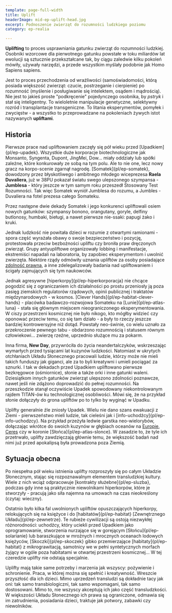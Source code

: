 ```yaml
---
template: page-full-width
title: Uplift
headerImage: mid-ep-uplift-head.jpg
excerpt: Podnoszenie zwierząt do rozumności ludzkiego poziomu
category: ep-realia

---
```

**Uplifting** to proces usprawniania gatunku zwierząt do rozumności ludzkiej. Osobniki wzorcowe dla pierwotnego gatunku powstałe w toku miliardów lat ewolucji są sztucznie przekształcane tak, by ciągu zaledwie kilku pokoleń mówiły, używały narzędzi, a przede wszystkim myślały podobnie jak Homo Sapiens sapiens.

Jest to proces przechodzenia od wrażliwości (samoświadomości, którą posiada większość zwierząt: czucie, postrzeganie i cierpienie) po rozumność (myślenie i posługiwanie się intelektem, osądem i mądrością). Nie jest to jakieś proste "podkręcenie" pojedynczego osobnika, by *pstryk* i stał się inteligentny. To wieloletnie manipulacje genetyczne, selektywny rozród i transplantacje transgeniczne. To litania eksperymentów, pomyłek i zwycięstw - a wszystko to przeprowadzane na pokoleniach żywych istot nazywanych **upliftami**.

## Historia

Pierwsze prace nad upliftowaniem zaczęły się pół wieku przed [Upadkiem]{pl/ep-upadek}. Wszystkie duże korporacje biotechnologiczne jak Monsanto, Syngenta, Dupont, JingMei, Dow... miały oddziały lub spółki zależne, które konkurowały ze sobą na tym polu. Ale to nie one, lecz nowy gracz na korpo-scenie zgarnął nagrodę. [Somatek]{pl/ep-somatek}, dowodzony przez błyskotliwego i ambitnego młodego wiceprezesa **Raela Duvaliera**, już w 38PU pokazał światu swego ulepszonego szympansa - **Jumblesa** - który jeszcze w tym samym roku przeszedł Stosowany Test Rozumności. Tak więc Somatek wyniół Jumblesa do rozumu, a Jumbles - Duvaliera na fotel prezesa całego Somateku.

Przez następne dwie dekady Somatek i jego konkurenci upliftowali osiem nowych gatunków: szympansy bonono, orangutany, goryle, delfiny butlonosy, humbaki, bieługi, a nawet pierwsze nie-ssaki: papugi żako i kruki.

Jednak ludzkość nie powitała dzieci w rozumie z otwartymi ramionami - spora część wyrażała obawy o swoje bezpieczeństwo i pozycję, protestowała przeciw bezbożności upliftu czy broniła praw dręczonych zwierząt. Grupy antyupliftowe organizowały lobbing i manifestacje, ekstremiści napadali na laboratoria, by zapobiec eksperymentom i uwolnić zwierzęta. Niektóre rządy odmówiły uznania upliftów za osoby posiadające [zdolność prawną](http://pl.wikipedia.org/wiki/Zdolno%C5%9B%C4%87_prawna), a inne zdelegalizowały badania nad upliftowaniem i ścigały zajmujących się tym naukowców.

Jednak agresywne [hiperkorpy]{pl/ep-hiperkorporacja} nie chcące pogodzić się z ograniczaniem ich działalności po prostu przeniosły ją poza zasięg ziemskich regulatorów rządowych, opinii publicznej i traktatów międzynarodowych - w kosmos. [Clever Hands]{pl/ep-habitat-clever-hands} - placówka badawczo-rozwojowa Somateku na [Lunie]{pl/ep-atlas-luna} - stała się głównym miejscem nieograniczonego eksperymentowania. W ciszy przestrzeni kosmicznej nie było nikogo, kto mógłby widzieć czy oponować przeciw temu, co się tam działo - a były to rzeczy jeszcze bardziej kontrowersyjne niż dotąd. Powstały neo-świnie, co wielu uznało za przekroczenie pewnego tabu - obdarzono rozumnością i statusem równym człowiekowi... zwierzę rzeźne, uprzednio służące mu za pokarm.

Inna firma, **New Day**, przywróciła do życia neandertalczyków, wskrzeszając wymarłych przed tysiącami lat kuzynów ludzkości. Natomiast w ukrytych otchłaniach Układu Słonecznego pracowali ludzie, którzy może nie mieli takich funduszy jak giganci, ale za to byli kreatywni i umieli pociągać za sznurki. I tak w dekadach przed Upadkiem upliftowano pierwsze bezkręgowce (ośmiornice), słonie a także orki i inne gatunki waleni. Dziesiątkom innych gatunków zwierząt ulepszono zdolności poznawcze, nawet jeśli nie zdążono doprowadzić do pełnej rozumności. Na przeszkodzie stanął oczywiście Upadek spowodowany niekontrolowanym rajdem TITAN-ów ku technologicznej osobliwości. Mówi się, że na przykład słonie dołączyły do grona upliftów po to tylko by wyginąć w Upadku.

Uplifty generalnie źle zniosły Upadek. Wielu nie dano szans ewakuacji z Ziemi - pierwszeństwo mieli ludzie, tak cieleśni jak i [info-uchodźcy]{pl/ep-info-uchodzcy}. Na przykład przeżyła ledwie garstka neo-wielorybów, dołączając wkrótce do swoich kuzynów w głębiach oceanów na [Europie](#), [Ceres](#) czy w koronie [Słońca]{pl/ep-atlas-slonce}. W zasadzie to, że tyle ich przetrwało, uplifty zawdzięczają głównie temu, że większość badań nad nimi już przed apokalipsą była prowadzona poza Ziemią.

## Sytuacja obecna

Po niespełna pół wieku istnienia uplifty rozproszyły się po całym Układzie Słonecznym, stając się rozpoznawalnym elementem transludzkiej kultury. Wiele z nich wciąż odpracowuje [kontrakty służebne]{pl/ep-sluzba}, podczas gdy inne są praktycznie niewolnikami hiperkorpów, które je stworzyły - pracują jako siła najemna na umowach na czas nieokreślony (czytaj: wieczny).

Ostatnio było kilka fal uwolnionych upliftów opuszczających hiperkorpy, relokujących się na księżyce i do [habitatów]{pl/ep-habitat} [Zewnętrznego Układu]{pl/ep-zewnetrze}. Te rubieże cywilizacji są ostoją niezwykłej różnorodności: uchodźcy, który uciekli przed Upadkiem jako oprogramowanie, stworzenia nurzające się w gorejącym [Słońcu]{pl/ep-solarianie} lub baraszkujące w mroźnych i mrocznych oceanach lodowych księżyców, [Skoczki]{pl/ep-skoczek} gibko przemierzające [habitaty]{pl/ep-habitat} z mikrograwitacją, samotnicy we w pełni syntetycznych morfach żyjący w ogóle poza habitatami w otwartej przestrzeni kosmicznej... W tej czeredzie uplifty nie odstają specjalnie.

Uplifty mają takie same potrzeby i marzenia jak wszyscy: pożywienie i schronienie. Praca, w której można się spełnić i kreatywność. Wreszcie przyszłość dla ich dzieci. Mimo uprzedzeń transludzi są dokładnie tacy jak oni: tak samo transbiologiczni, tak samo wspomagani, tak samo dostosowani. Mimo to, nie wszyscy akceptują ich jako część transludzkości. W większości Układu Słonecznego ich prawa są ograniczone, odmawia się im zatrudnienia, posiadania dzieci, traktuje jak potwory, zabawki czy niewolników.
